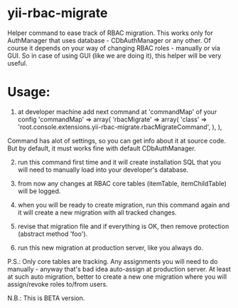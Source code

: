 yii-rbac-migrate
================

Helper command to ease track of RBAC migration. This works only for AuthManager that uses database - CDbAuthManager or any other. Of course it depends on your way of changing RBAC roles - manually or via GUI. So in case of using GUI (like we are doing it), this helper will be very useful.

Usage:
======

1) at developer machine add next command at 'commandMap' of your config
'commandMap' => array(
		'rbacMigrate' => array(
			'class' => 'root.console.extensions.yii-rbac-migrate.rbacMigrateCommand',
		),
),

Command has alot of settings, so you can get info about it at source code. But by default, it must works fine with default CDbAuthManager.

2) run this command first time and it will create installation SQL that you will need to manually load into your developer's database.

3) from now any changes at RBAC core tables (itemTable, itemChildTable) will be logged.

4) when you will be ready to create migration, run this command again and it will create a new migration with all tracked changes.

5) revise that migration file and if everything is OK, then remove protection (abstract method 'foo').

6) run this new migration at production server, like you always do.

P.S.: Only core tables are tracking. Any assignments you will need to do manually - anyway that's bad idea auto-assign at production server. At least at such auto migration, better to create a new one migration where you will assign/revoke roles to/from users.

N.B.: This is BETA version.
